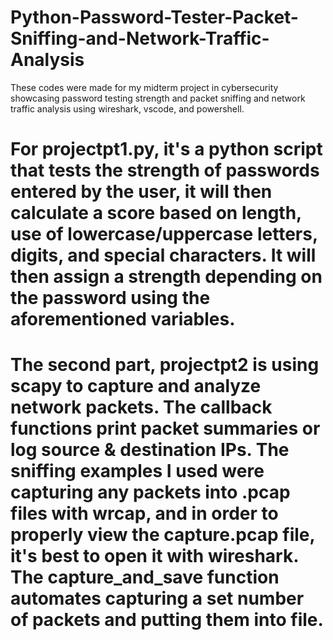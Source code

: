 # Python-Password-Tester-Packet-Sniffing-and-Network-Traffic-Analysis
These codes were made for my midterm project in cybersecurity showcasing password testing strength and packet sniffing and network traffic analysis using wireshark, vscode, and powershell.
# For projectpt1.py, it's a python script that tests the strength of passwords entered by the user, it will then calculate a score based on length, use of lowercase/uppercase letters, digits, and special characters. It will then assign a strength depending on the password using the aforementioned variables.
# The second part, projectpt2 is using scapy to capture and analyze network packets. The callback functions print packet summaries or log source & destination IPs. The sniffing examples I used were capturing any packets into .pcap files with wrcap, and in order to properly view the capture.pcap file, it's best to open it with wireshark. The capture_and_save function automates capturing a set number of packets and putting them into file.
